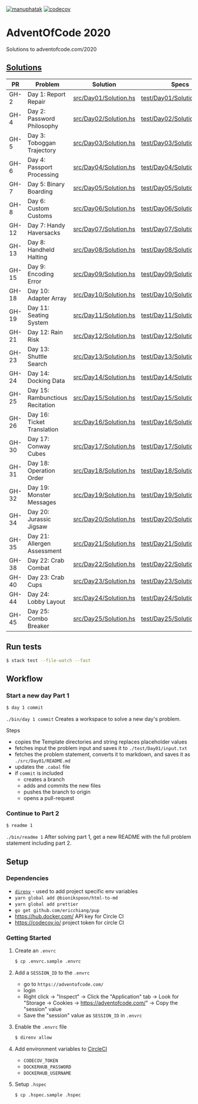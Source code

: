 [![manuphatak](https://circleci.com/gh/manuphatak/HaskellAdventOfCode2020.svg?style=svg)](https://circleci.com/gh/manuphatak/HaskellAdventOfCode2020)
[![codecov](https://codecov.io/gh/manuphatak/HaskellAdventOfCode2020/branch/main/graph/badge.svg?token=TKOFLWZ1IE)](https://codecov.io/gh/manuphatak/HaskellAdventOfCode2020)

# AdventOfCode 2020

Solutions to adventofcode.com/2020

## [Solutions](https://github.com/manuphatak/HaskellAdventOfCode2020/pulls?q=is%3Apr+label%3Asolution+sort%3Acreated-asc)

| PR    | Problem                         | Solution                                       | Specs                                                    |
| ----- | ------------------------------- | ---------------------------------------------- | -------------------------------------------------------- |
| GH-2  | Day 1: Report Repair            | [src/Day01/Solution.hs](src/Day01/Solution.hs) | [test/Day01/SolutionSpec.hs](test/Day01/SolutionSpec.hs) |
| GH-4  | Day 2: Password Philosophy      | [src/Day02/Solution.hs](src/Day02/Solution.hs) | [test/Day02/SolutionSpec.hs](test/Day02/SolutionSpec.hs) |
| GH-5  | Day 3: Toboggan Trajectory      | [src/Day03/Solution.hs](src/Day03/Solution.hs) | [test/Day03/SolutionSpec.hs](test/Day03/SolutionSpec.hs) |
| GH-6  | Day 4: Passport Processing      | [src/Day04/Solution.hs](src/Day04/Solution.hs) | [test/Day04/SolutionSpec.hs](test/Day04/SolutionSpec.hs) |
| GH-7  | Day 5: Binary Boarding          | [src/Day05/Solution.hs](src/Day05/Solution.hs) | [test/Day05/SolutionSpec.hs](test/Day05/SolutionSpec.hs) |
| GH-8  | Day 6: Custom Customs           | [src/Day06/Solution.hs](src/Day06/Solution.hs) | [test/Day06/SolutionSpec.hs](test/Day06/SolutionSpec.hs) |
| GH-12 | Day 7: Handy Haversacks         | [src/Day07/Solution.hs](src/Day07/Solution.hs) | [test/Day07/SolutionSpec.hs](test/Day07/SolutionSpec.hs) |
| GH-13 | Day 8: Handheld Halting         | [src/Day08/Solution.hs](src/Day08/Solution.hs) | [test/Day08/SolutionSpec.hs](test/Day08/SolutionSpec.hs) |
| GH-15 | Day 9: Encoding Error           | [src/Day09/Solution.hs](src/Day09/Solution.hs) | [test/Day09/SolutionSpec.hs](test/Day09/SolutionSpec.hs) |
| GH-18 | Day 10: Adapter Array           | [src/Day10/Solution.hs](src/Day10/Solution.hs) | [test/Day10/SolutionSpec.hs](test/Day10/SolutionSpec.hs) |
| GH-19 | Day 11: Seating System          | [src/Day11/Solution.hs](src/Day11/Solution.hs) | [test/Day11/SolutionSpec.hs](test/Day11/SolutionSpec.hs) |
| GH-21 | Day 12: Rain Risk               | [src/Day12/Solution.hs](src/Day12/Solution.hs) | [test/Day12/SolutionSpec.hs](test/Day12/SolutionSpec.hs) |
| GH-23 | Day 13: Shuttle Search          | [src/Day13/Solution.hs](src/Day13/Solution.hs) | [test/Day13/SolutionSpec.hs](test/Day13/SolutionSpec.hs) |
| GH-24 | Day 14: Docking Data            | [src/Day14/Solution.hs](src/Day14/Solution.hs) | [test/Day14/SolutionSpec.hs](test/Day14/SolutionSpec.hs) |
| GH-25 | Day 15: Rambunctious Recitation | [src/Day15/Solution.hs](src/Day15/Solution.hs) | [test/Day15/SolutionSpec.hs](test/Day15/SolutionSpec.hs) |
| GH-26 | Day 16: Ticket Translation      | [src/Day16/Solution.hs](src/Day16/Solution.hs) | [test/Day16/SolutionSpec.hs](test/Day16/SolutionSpec.hs) |
| GH-30 | Day 17: Conway Cubes            | [src/Day17/Solution.hs](src/Day17/Solution.hs) | [test/Day17/SolutionSpec.hs](test/Day17/SolutionSpec.hs) |
| GH-31 | Day 18: Operation Order         | [src/Day18/Solution.hs](src/Day18/Solution.hs) | [test/Day18/SolutionSpec.hs](test/Day18/SolutionSpec.hs) |
| GH-32 | Day 19: Monster Messages        | [src/Day19/Solution.hs](src/Day19/Solution.hs) | [test/Day19/SolutionSpec.hs](test/Day19/SolutionSpec.hs) |
| GH-34 | Day 20: Jurassic Jigsaw         | [src/Day20/Solution.hs](src/Day20/Solution.hs) | [test/Day20/SolutionSpec.hs](test/Day20/SolutionSpec.hs) |
| GH-35 | Day 21: Allergen Assessment     | [src/Day21/Solution.hs](src/Day21/Solution.hs) | [test/Day21/SolutionSpec.hs](test/Day21/SolutionSpec.hs) |
| GH-38 | Day 22: Crab Combat             | [src/Day22/Solution.hs](src/Day22/Solution.hs) | [test/Day22/SolutionSpec.hs](test/Day22/SolutionSpec.hs) |
| GH-40 | Day 23: Crab Cups               | [src/Day23/Solution.hs](src/Day23/Solution.hs) | [test/Day23/SolutionSpec.hs](test/Day23/SolutionSpec.hs) |
| GH-44 | Day 24: Lobby Layout            | [src/Day24/Solution.hs](src/Day24/Solution.hs) | [test/Day24/SolutionSpec.hs](test/Day24/SolutionSpec.hs) |
| GH-45 | Day 25: Combo Breaker           | [src/Day25/Solution.hs](src/Day25/Solution.hs) | [test/Day25/SolutionSpec.hs](test/Day25/SolutionSpec.hs) |

## Run tests

```sh
$ stack test --file-watch --fast
```

## Workflow

### Start a new day Part 1

```sh
$ day 1 commit
```

`./bin/day 1 commit` Creates a workspace to solve a new day's problem.

Steps

- copies the Template directories and string replaces placeholder values
- fetches input the problem input and saves it to `./test/Day01/input.txt`
- fetches the problem statement, converts it to markdown, and saves it as
  `./src/Day01/README.md`
- updates the `.cabal` file
- if `commit` is included
  - creates a branch
  - adds and commits the new files
  - pushes the branch to origin
  - opens a pull-request

### Continue to Part 2

```sh
$ readme 1
```

`./bin/readme 1` After solving part 1, get a new README with the full problem
statement including part 2.

## Setup

### Dependencies

- [`direnv`](https://direnv.net/) - used to add project specific env variables
- `yarn global add @bionikspoon/html-to-md`
- `yarn global add prettier`
- `go get github.com/ericchiang/pup`
- https://hub.docker.com/ API key for Circle CI
- https://codecov.io/ project token for circle CI

### Getting Started

1. Create an `.envrc`

   ```sh
   $ cp .envrc.sample .envrc
   ```

1. Add a `SESSION_ID` to the `.envrc`

   - go to `https://adventofcode.com/`
   - login
   - Right click -> "Inspect" -> Click the "Application" tab -> Look for
     "Storage -> Cookies -> https://adventofcode.com/" -> Copy the "session"
     value
   - Save the "session" value as `SESSION_ID` in `.envrc`

1. Enable the `.envrc` file

   ```sh
   $ direnv allow
   ```

1. Add environment variables to [CircleCI](https://app.circleci.com/)

   - `CODECOV_TOKEN`
   - `DOCKERHUB_PASSWORD`
   - `DOCKERHUB_USERNAME`

1. Setup `.hspec`

   ```sh
   $ cp .hspec.sample .hspec
   ```

